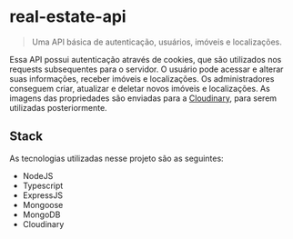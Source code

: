 # real-estate-api

> Uma API básica de autenticação, usuários, imóveis e localizações.

Essa API possui autenticação através de cookies, que são utilizados nos requests subsequentes para o servidor. O usuário pode acessar e alterar suas informações, receber imóveis e localizações. Os administradores conseguem criar, atualizar e deletar novos imóveis e localizações. As imagens das propriedades são enviadas para a [Cloudinary](https://cloudinary.com/), para serem utilizadas posteriormente.

## Stack

As tecnologias utilizadas nesse projeto são as seguintes:

- NodeJS
- Typescript
- ExpressJS
- Mongoose
- MongoDB
- Cloudinary
